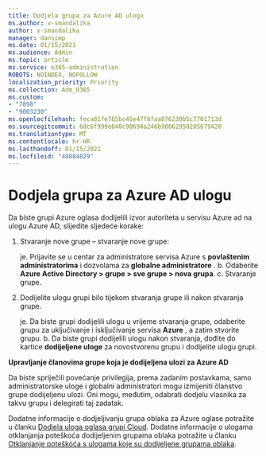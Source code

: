 ```yaml
---
title: Dodjela grupa za Azure AD ulogu
ms.author: v-smandalika
author: v-smandalika
manager: dansimp
ms.date: 01/15/2021
ms.audience: Admin
ms.topic: article
ms.service: o365-administration
ROBOTS: NOINDEX, NOFOLLOW
localization_priority: Priority
ms.collection: Adm_O365
ms.custom:
- "7898"
- "9003230"
ms.openlocfilehash: feca81fe785bc45e47f6faa876230b5c7701713d
ms.sourcegitcommit: 6dc6f999e840c90694a246b90062950205679420
ms.translationtype: MT
ms.contentlocale: hr-HR
ms.lasthandoff: 01/15/2021
ms.locfileid: "49884829"
---
```

# <a name="assigning-groups-to-azure-ad-role"></a>Dodjela grupa za Azure AD ulogu

Da biste grupi Azure oglasa dodijelili izvor autoriteta u servisu Azure ad na ulogu Azure AD, slijedite sljedeće korake:

1. Stvaranje nove grupe – stvaranje nove grupe:

    je. Prijavite se u centar za administratore servisa Azure s **povlaštenim administratorima** i dozvolama za **globalne administratore** .
    b. Odaberite **Azure Active Directory > grupe > sve grupe > nova grupa**.
    c. Stvaranje grupe.

2. Dodijelite ulogu grupi bilo tijekom stvaranja grupe ili nakon stvaranja grupe.

    je. Da biste grupi dodijelili ulogu u vrijeme stvaranja grupe, odaberite grupu za uključivanje i isključivanje servisa **Azure** , a zatim stvorite grupu.
    b. Da biste grupi dodijelili ulogu nakon stvaranja, dođite do kartice **dodijeljene uloge** za novostvorenu grupu i dodijelite ulogu grupi.  

**Upravljanje članovima grupe koja je dodijeljena ulozi za Azure AD**

Da biste spriječili povećanje privilegija, prema zadanim postavkama, samo administratorske uloge i globalni administratori mogu izmijeniti članstvo grupe dodijeljenu ulozi. Oni mogu, međutim, odabrati dodjelu vlasnika za takvu grupu i delegirati taj zadatak.

Dodatne informacije o dodjeljivanju grupa oblaka za Azure oglase potražite u članku [Dodjela uloga oglasa grupi Cloud](https://docs.microsoft.com/azure/active-directory/roles/groups-concept). Dodatne informacije o ulogama otklanjanja poteškoća dodijeljenim grupama oblaka potražite u članku [Otklanjanje poteškoća s ulogama koje su dodijeljene grupama oblaka](https://docs.microsoft.com/azure/active-directory/roles/groups-faq-troubleshooting).





